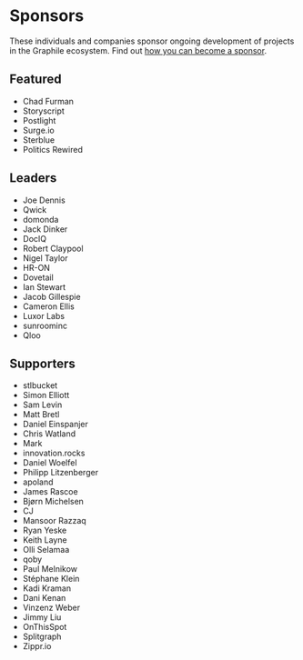 # Sponsors

These individuals and companies sponsor ongoing development of projects in
the Graphile ecosystem. Find out [how you can become a
sponsor](https://graphile.org/sponsor/).

## Featured

- Chad Furman
- Storyscript
- Postlight
- Surge.io
- Sterblue
- Politics Rewired

## Leaders

- Joe Dennis
- Qwick
- domonda
- Jack Dinker
- DocIQ
- Robert Claypool
- Nigel Taylor
- HR-ON
- Dovetail
- Ian Stewart
- Jacob Gillespie
- Cameron Ellis
- Luxor Labs
- sunroominc
- Qloo

## Supporters

- stlbucket
- Simon Elliott
- Sam Levin
- Matt Bretl
- Daniel Einspanjer
- Chris Watland
- Mark
- innovation.rocks
- Daniel Woelfel
- Philipp Litzenberger
- apoland
- James Rascoe
- Bjørn Michelsen
- CJ
- Mansoor Razzaq
- Ryan Yeske
- Keith Layne
- Olli Selamaa
- qoby
- Paul Melnikow
- Stéphane Klein
- Kadi Kraman
- Dani Kenan
- Vinzenz Weber
- Jimmy Liu
- OnThisSpot
- Splitgraph
- Zippr.io
